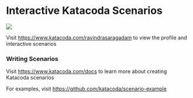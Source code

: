 # Interactive Katacoda Scenarios

[![](http://shields.katacoda.com/katacoda/ravindrasaragadam/count.svg)](https://www.katacoda.com/ravindrasaragadam "Get your profile on Katacoda.com")

Visit https://www.katacoda.com/ravindrasaragadam to view the profile and interactive scenarios

### Writing Scenarios
Visit https://www.katacoda.com/docs to learn more about creating Katacoda scenarios

For examples, visit https://github.com/katacoda/scenario-example
